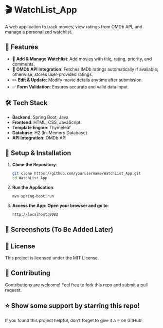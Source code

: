 # 🎬 WatchList_App

A web application to track movies, view ratings from OMDb API, and manage a personalized watchlist.

## 🚀 Features
- 🎥 **Add & Manage Watchlist**: Add movies with title, rating, priority, and comments.
- 🌟 **OMDb API Integration**: Fetches IMDb ratings automatically if available; otherwise, stores user-provided ratings.
- ✏️ **Edit & Update**: Modify movie details anytime after submission.
- ✅ **Form Validation**: Ensures accurate and valid data input.

## 🛠️ Tech Stack
- **Backend**: Spring Boot, Java
- **Frontend**: HTML, CSS, JavaScript
- **Template Engine**: Thymeleaf
- **Database**: H2 (In-Memory Database)
- **API Integration**: OMDb API

## 🔧 Setup & Installation

1. **Clone the Repository**:
   ```sh
   git clone https://github.com/yourusername/WatchList_App.git
   cd WatchList_App


2. **Run the Application**:
   ```sh
   mvn spring-boot:run

3. **Access the App: Open your browser and go to**:
   ```sh
   http://localhost:8082

## 📸 Screenshots (To Be Added Later)

## 📜 License

This project is licensed under the MIT License.

## 🤝 Contributing

Contributions are welcome! Feel free to fork this repo and submit a pull request.

## ⭐ Show some support by starring this repo!

If you found this project helpful, don't forget to give it a ⭐ on GitHub!


